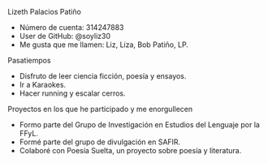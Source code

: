 Lizeth Palacios Patiño
- Número de cuenta: 314247883
- User de GitHub: @soyliz30
- Me gusta que me llamen: Liz, Liza, Bob Patiño, LP.

Pasatiempos
- Disfruto de leer ciencia ficción, poesía y ensayos.
- Ir a Karaokes.
- Hacer running y escalar cerros.

Proyectos en los que he participado y me enorgullecen
- Formo parte del Grupo de Investigación en Estudios del Lenguaje por la FFyL.
- Formé parte del grupo de divulgación en SAFIR.
- Colaboré con Poesía Suelta, un proyecto sobre poesía y literatura.
